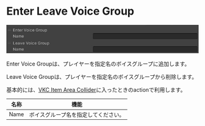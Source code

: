 # Enter Leave Voice Group

![EnterLeaveVoiceGroup](img/EnterLeaveVoiceGroup.jpg)

Enter Voice Groupは、プレイヤーを指定名のボイスグループに追加します。

Leave Voice Groupは、プレイヤーを指定名のボイスグループから削除します。

基本的には、[VKC Item Area Collider](../../VKCComponents/VKCItemAreaCollider.md)に入ったときのactionで利用します。

|  名称 |  機能  |
| ----   | ---- |
| Name | ボイスグループ名を指定してください。 |
